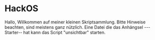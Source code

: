 # HackOS
Hallo, Willkommen auf meiner kleinen Skriptsammlung. Bitte Hinweise beachten, sind meistens ganz nützlich. Eine Datei die das Anhängsel ---Starter-- hat kann das Script "unsichtbar" starten.
